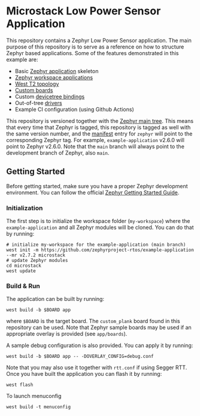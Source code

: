 # Microstack Low Power Sensor Application

This repository contains a Zephyr Low Power Sensor application. The main purpose of this
repository is to serve as a reference on how to structure Zephyr based
applications. Some of the features demonstrated in this example are:

- Basic [Zephyr application][app_dev] skeleton
- [Zephyr workspace applications][workspace_app]
- [West T2 topology][west_t2]
- [Custom boards][board_porting]
- Custom [devicetree bindings][bindings]
- Out-of-tree [drivers][drivers]
- Example CI configuration (using Github Actions)

This repository is versioned together with the [Zephyr main tree][zephyr]. This
means that every time that Zephyr is tagged, this repository is tagged as well
with the same version number, and the [manifest](west.yml) entry for `zephyr`
will point to the corresponding Zephyr tag. For example, `example-application`
v2.6.0 will point to Zephyr v2.6.0. Note that the `main` branch will always
point to the development branch of Zephyr, also `main`.

[app_dev]: https://docs.zephyrproject.org/latest/develop/application/index.html
[workspace_app]: https://docs.zephyrproject.org/latest/develop/application/index.html#zephyr-workspace-app
[west_t2]: https://docs.zephyrproject.org/latest/develop/west/workspaces.html#west-t2
[board_porting]: https://docs.zephyrproject.org/latest/guides/porting/board_porting.html
[bindings]: https://docs.zephyrproject.org/latest/guides/dts/bindings.html
[drivers]: https://docs.zephyrproject.org/latest/reference/drivers/index.html
[zephyr]: https://github.com/zephyrproject-rtos/zephyr

## Getting Started

Before getting started, make sure you have a proper Zephyr development
environment. You can follow the official
[Zephyr Getting Started Guide](https://docs.zephyrproject.org/latest/getting_started/index.html).

### Initialization

The first step is to initialize the workspace folder (``my-workspace``) where
the ``example-application`` and all Zephyr modules will be cloned. You can do
that by running:

```shell
# initialize my-workspace for the example-application (main branch)
west init -m https://github.com/zephyrproject-rtos/example-application --mr v2.7.2 microstack
# update Zephyr modules
cd microstack
west update
```

### Build & Run

The application can be built by running:

```shell
west build -b $BOARD app
```

where `$BOARD` is the target board. The `custom_plank` board found in this
repository can be used. Note that Zephyr sample boards may be used if an
appropriate overlay is provided (see `app/boards`).

A sample debug configuration is also provided. You can apply it by running:

```shell
west build -b $BOARD app -- -DOVERLAY_CONFIG=debug.conf
```

Note that you may also use it together with `rtt.conf` if using Segger RTT. Once
you have built the application you can flash it by running:

```shell
west flash
```

To launch menuconfig
```shell
west build -t menuconfig
```
